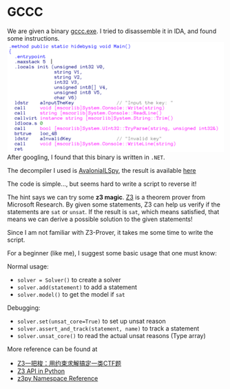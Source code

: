 # GCCC

We are given a binary [gccc.exe](./gccc.exe). I tried to disassemble it in IDA, and found some instructions. ![](./img/instructions.png) After googling, I found that this binary is written in `.NET`.

The decompiler I used is [AvaloniaILSpy](https://github.com/icsharpcode/AvaloniaILSpy), the result is available [here](./reversed)

The code is simple..., but seems hard to write a script to reverse it! 

The hint says we can try some **z3 magic**. [Z3](https://github.com/Z3Prover/z3) is a theorem prover from Microsoft Research. By given some statements, Z3 can help us verify if the statements are `sat` or `unsat`. If the result is `sat`, which means satisfied, that means we can derive a possible solution to the given statements!

Since I am not familiar with Z3-Prover, it takes me some time to write the script.

For a beginner (like me), I suggest some basic usage that one must know:

Normal usage:
* `solver = Solver()` to create a solver
* `solver.add(statement)` to add a statement
* `solver.model()` to get the model if `sat`

Debugging:
* `solver.set(unsat_core=True)` to set up unsat reason 
* `solver.assert_and_track(statement, name)` to track a statement
* `solver.unsat_core()` to read the actual unsat reasons (Type array)

More reference can be found at
* [Z3一把梭：用约束求解搞定一类CTF题](https://zhuanlan.zhihu.com/p/30548907)
* [Z3 API in Python](http://scungao.github.io/mit-iap17/z3python.html)
* [z3py Namespace Reference](https://z3prover.github.io/api/html/namespacez3py.html#ada058544efbae7608acaef3233aa4422)
